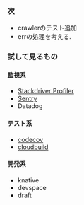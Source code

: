 ### 次
+ crawlerのテスト追加
+ errの処理を考える.

### 試して見るもの
#### 監視系
+ [Stackdriver Profiler](docs/stack-driver-profiler.md)
+ [Sentry](docs/sentry.md)
+ Datadog

#### テスト系
+ [codecov](docs/codecov.md)
+ [cloudbuild](docs/cloudbuild.md)

#### 開発系
+ knative
+ devspace
+ draft

